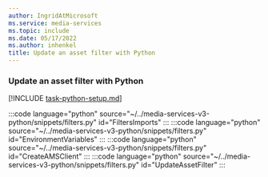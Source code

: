 ```yaml
---
author: IngridAtMicrosoft
ms.service: media-services
ms.topic: include
ms.date: 05/17/2022
ms.author: inhenkel
title: Update an asset filter with Python
---
```


### Update an asset filter with Python

[!INCLUDE [task-python-setup.md](python-snippets-env.md)]

:::code language="python" source="~/../media-services-v3-python/snippets/filters.py" id="FiltersImports" :::
:::code language="python" source="~/../media-services-v3-python/snippets/filters.py" id="EnvironmentVariables" :::
:::code language="python" source="~/../media-services-v3-python/snippets/filters.py" id="CreateAMSClient" :::
:::code language="python" source="~/../media-services-v3-python/snippets/filters.py" id="UpdateAssetFilter" :::
